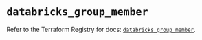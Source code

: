 # `databricks_group_member`

Refer to the Terraform Registry for docs: [`databricks_group_member`](https://registry.terraform.io/providers/databricks/databricks/1.48.2/docs/resources/group_member).
